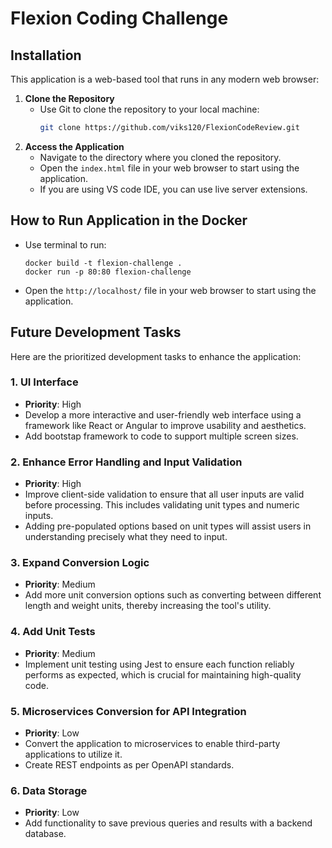 # Flexion Coding Challenge

## Installation

This application is a web-based tool that runs in any modern web browser:

1. **Clone the Repository**
   - Use Git to clone the repository to your local machine:
     ```bash
     git clone https://github.com/viks120/FlexionCodeReview.git
     ```
2. **Access the Application**
   - Navigate to the directory where you cloned the repository.
   - Open the `index.html` file in your web browser to start using the application.
   - If you are using VS code IDE, you can use live server extensions.

## How to Run Application in the Docker

- Use terminal to run:
  ```
  docker build -t flexion-challenge .
  docker run -p 80:80 flexion-challenge
  ```
- Open the `http://localhost/` file in your web browser to start using the application.

## Future Development Tasks

Here are the prioritized development tasks to enhance the application:

### 1. UI Interface

- **Priority**: High
- Develop a more interactive and user-friendly web interface using a framework like React or Angular to improve usability and aesthetics.
- Add bootstap framework to code to support multiple screen sizes.

### 2. Enhance Error Handling and Input Validation

- **Priority**: High
- Improve client-side validation to ensure that all user inputs are valid before processing. This includes validating unit types and numeric inputs.
- Adding pre-populated options based on unit types will assist users in understanding precisely what they need to input.

### 3. Expand Conversion Logic

- **Priority**: Medium
- Add more unit conversion options such as converting between different length and weight units, thereby increasing the tool's utility.

### 4. Add Unit Tests

- **Priority**: Medium
- Implement unit testing using Jest to ensure each function reliably performs as expected, which is crucial for maintaining high-quality code.

### 5. Microservices Conversion for API Integration

- **Priority**: Low
- Convert the application to microservices to enable third-party applications to utilize it.
- Create REST endpoints as per OpenAPI standards.

### 6. Data Storage

- **Priority**: Low
- Add functionality to save previous queries and results with a backend database.
